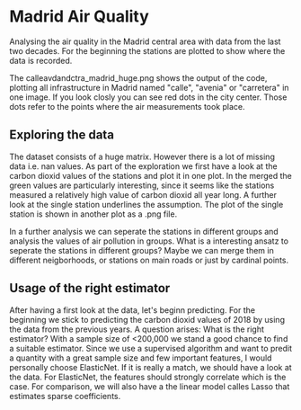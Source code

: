 # Madrid Air Quality
 Analysing the air quality in the Madrid central area with
 data from the last two decades. For the beginning the
 stations are plotted to show where the data is recorded.
 
 The calleavdandctra_madrid_huge.png shows the output of the code, plotting all infrastructure in Madrid named 
 "calle", "avenia" or "carretera" in one image. If you look closly you can see red dots in the city center.
 Those dots refer to the points where the air measurements took place.
 
 ## Exploring the data
 
 The dataset consists of a huge matrix. However there is a lot of missing data i.e. nan values. As part of the exploration we first have a look at the carbon dioxid values of the stations and plot it in one plot. In the merged the green values are particularly interesting, since it seems like the stations measured a relatively high value of carbon dioxid all year long. A further look at the single station underlines the assumption. The plot of the single station is shown in another plot as a .png file.
 
 In a further analysis we can seperate the stations in different groups and analysis the values of air pollution in groups. What is a interesting ansatz to seperate the stations in different groups? Maybe we can merge them in different neigborhoods, or stations on main roads or just by cardinal points.
 
 ## Usage of the right estimator
 
 After having a first look at the data, let's beginn predicting. For the beginning we stick to predicting the carbon dioxid values of 2018 by using the data from the previous years. A question arises: What is the right estimator? With a sample size of  <200,000 we stand a good chance to find a suitable estimator. Since we use a supervised algorithm and want to predit a quantity with a great sample size and few important features, I would personally choose ElasticNet. If it is really a match, we should have a look at the data. For ElasticNet, the features should strongly correlate which is the case. For comparison, we will also have a the linear model calles Lasso that estimates sparse coefficients. 
